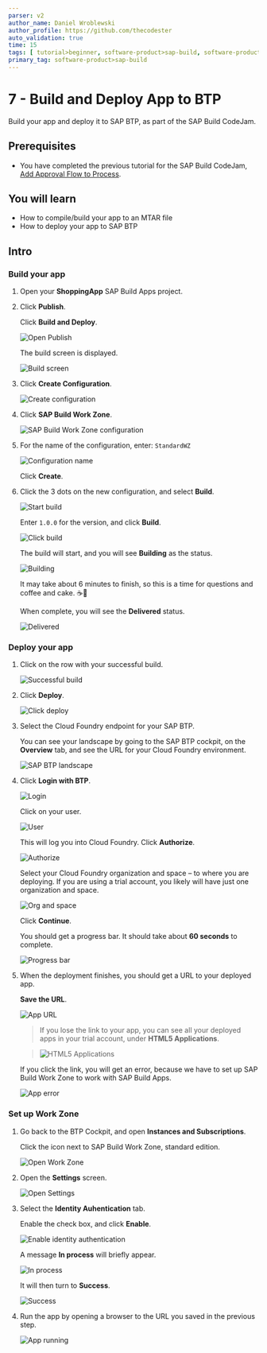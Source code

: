 ```yaml
---
parser: v2
author_name: Daniel Wroblewski
author_profile: https://github.com/thecodester
auto_validation: true
time: 15
tags: [ tutorial>beginner, software-product>sap-build, software-product>sap-build-apps, software-product>sap-build-process-automation]
primary_tag: software-product>sap-build
---
```

  
 

# 7 - Build and Deploy App to BTP
<!-- description --> Build your app and deploy it to SAP BTP, as part of the SAP Build CodeJam.


## Prerequisites
- You have completed the previous tutorial for the SAP Build CodeJam, [Add Approval Flow to Process](codejam-06-connect-app-process).





## You will learn
- How to compile/build your app to an MTAR file
- How to deploy your app to SAP BTP





## Intro




### Build your app
1. Open your **ShoppingApp** SAP Build Apps project.

2. Click **Publish**.

    Click **Build and Deploy**.

    ![Open Publish](images/build0.png)

    The build screen is displayed.

    ![Build screen](images/build1.png)
   
2. Click **Create Configuration**.
   
    ![Create configuration](images/build2.png)

3. Click **SAP Build Work Zone**.

    ![SAP Build Work Zone configuration](images/build3.png)

4. For the name of the configuration, enter: `StandardWZ`

    ![Configuration name](images/build4.png)

    Click **Create**.

5. Click the 3 dots on the new configuration, and select **Build**.

    ![Start build](images/build5.png)

    Enter `1.0.0` for the version, and click **Build**.

    ![Click build](images/build6.png)

    The build will start, and you will see **Building** as the status.

    ![Building](images/build7.png)

    It may take about 6 minutes to finish, so this is a time for questions and coffee and cake. ☕🍰

    When complete, you will see the **Delivered** status.

    ![Delivered](images/build8.png)








### Deploy your app
1. Click on the row with your successful build.

    ![Successful build](images/deploy1.png)

2. Click **Deploy**.

    ![Click deploy](images/deploy2.png)

3. Select the Cloud Foundry endpoint for your SAP BTP. 

    You can see your landscape by going to the SAP BTP cockpit, on the **Overview** tab, and see the URL for your Cloud Foundry environment.

    ![SAP BTP landscape](images/deploy-landscape.png)

4. Click **Login with BTP**.

    ![Login](images/deploy4.png)

    Click on your user.

    ![User](images/deploy5.png)

    This will log you into Cloud Foundry. Click **Authorize**.

    ![Authorize](images/deploy6.png)

    Select your Cloud Foundry organization and space – to where you are deploying. If you are using a trial account, you likely will have just one organization and space.

    ![Org and space](images/deploy7.png)

    Click **Continue**.

    You should get a progress bar. It should take about **60 seconds** to complete.

    ![Progress bar](images/deploy8.png)

5. When the deployment finishes, you should get a URL to your deployed app.

    **Save the URL**.

    ![App URL](images/deploy9.png)

    >If you lose the link to your app, you can see all your deployed apps in your trial account, under **HTML5 Applications**.

    >![HTML5 Applications](images/deploy10.png)

    If you click the link, you will get an error, because we have to set up SAP Build Work Zone to work with SAP Build Apps.

    ![App error](images/internalerror.png)



### Set up Work Zone

1. Go back to the BTP Cockpit, and open **Instances and Subscriptions**.

    Click the icon next to SAP Build Work Zone, standard edition.

    ![Open Work Zone](images/wz1.png)

2. Open the **Settings** screen.

    ![Open Settings](images/wz2.png)

3. Select the **Identity Auhentication** tab.

    Enable the check box, and click **Enable**.

    ![Enable identity authentication](images/wz3.png)

    A message **In process** will briefly appear.

    ![In process](images/wz4.png)

    It will then turn to **Success**.

    ![Success](images/wz5.png)

4. Run the app by opening a browser to the URL you saved in the previous step.

    ![App running](images/wz6.png)




